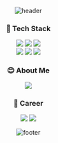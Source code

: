 <div align='center'>

![header](https://capsule-render.vercel.app/api?type=waving&color=auto&height=180&section=header&text=flobeeee's%20github&fontSize=50)

### 🌈 Tech Stack 

<img src="https://img.shields.io/badge/JavaScript-F7DF1E?style=flat-square"/>
  <img src="https://img.shields.io/badge/TypeScript-005F9E?style=flat-square"/>
<img src="https://img.shields.io/badge/Node.js-339933?style=flat-square"/>
  <div />
<img src="https://img.shields.io/badge/AdonisJS-000000?style=flat-square"/>
<img src="https://img.shields.io/badge/Docker-005F9E?style=flat-square"/>
<img src="https://img.shields.io/badge/MySQL-4479A1?style=flat-square"/>
  <div />
  
  ### 😊 About Me
  <a href="https://velog.io/@flobeeee"><img src="https://img.shields.io/badge/velog-1DBF73?style=flat-square&logo=Vimeo&logoColor=white"/></a>
  
  ### 🎉 Career
  
  <img src="https://img.shields.io/badge/미디언스-1DBF73?style=flat-square"/>
    <img src="https://img.shields.io/badge/2021.07 2023.02-F7DF1E?style=flat-square"/>

  ![footer](https://capsule-render.vercel.app/api?type=waving&color=auto&height=150&section=footer&text=Fake%20it%20till%20you%20make%20it%20&fontSize=30)
  </div>
<!--
**flobeeee/flobeeee** is a ✨ _special_ ✨ repository because its `README.md` (this file) appears on your GitHub profile.

Here are some ideas to get you started:

- 🔭 I’m currently working on ...
- 🌱 I’m currently learning ...
- 👯 I’m looking to collaborate on ...
- 🤔 I’m looking for help with ...
- 💬 Ask me about ...
- 📫 How to reach me: ...
- 😄 Pronouns: ...
- ⚡ Fun fact: ...
-->
